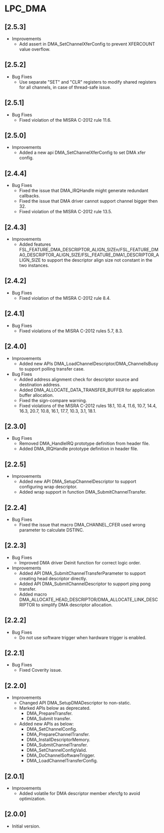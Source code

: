 # LPC_DMA

## [2.5.3]

- Improvements
  - Add assert in DMA_SetChannelXferConfig to prevent XFERCOUNT value overflow.

## [2.5.2]

- Bug Fixes
  - Use separate "SET" and "CLR" registers to modify shared registers for all channels, in case of thread-safe issue.

## [2.5.1]

- Bug Fixes
  - Fixed violation of the MISRA C-2012 rule 11.6.

## [2.5.0]

- Improvements
  - Added a new api DMA_SetChannelXferConfig to set DMA xfer config.

## [2.4.4]

- Bug Fixes
  - Fixed the issue that DMA_IRQHandle might generate redundant callbacks.
  - Fixed the issue that DMA driver cannot support channel bigger then 32.
  - Fixed violation of the MISRA C-2012 rule 13.5.

## [2.4.3]

- Improvements
  - Added features FSL_FEATURE_DMA_DESCRIPTOR_ALIGN_SIZEn/FSL_FEATURE_DMA0_DESCRIPTOR_ALIGN_SIZE/FSL_FEATURE_DMA1_DESCRIPTOR_ALIGN_SIZE to support the descriptor align size not constant in the two instances.

## [2.4.2]

- Bug Fixes
  - Fixed violation of the MISRA C-2012 rule 8.4.

## [2.4.1]

- Bug Fixes
  - Fixed violations of the MISRA C-2012 rules 5.7, 8.3.

## [2.4.0]

- Improvements
  - Added new APIs DMA_LoadChannelDescriptor/DMA_ChannelIsBusy to support polling transfer case.
- Bug Fixes
  - Added address alignment check for descriptor source and destination address.
  - Added DMA_ALLOCATE_DATA_TRANSFER_BUFFER for application buffer
    allocation.
  - Fixed the sign-compare warning.
  - Fixed violations of the MISRA C-2012 rules 18.1, 10.4, 11.6, 10.7, 14.4, 16.3, 20.7, 10.8, 16.1, 17.7, 10.3, 3.1, 18.1.

## [2.3.0]

- Bug Fixes
  - Removed DMA_HandleIRQ prototype definition from header file.
  - Added DMA_IRQHandle prototype definition in header file.

## [2.2.5]

- Improvements
  - Added new API DMA_SetupChannelDescriptor to support configuring wrap
    descriptor.
  - Added wrap support in function DMA_SubmitChannelTransfer.

## [2.2.4]

- Bug Fixes
  - Fixed the issue that macro DMA_CHANNEL_CFER used wrong parameter to calculate
    DSTINC.

## [2.2.3]

- Bug Fixes
  - Improved DMA driver Deinit function for correct logic order.
- Improvements
  - Added API DMA_SubmitChannelTransferParameter to support creating head
    descriptor directly.
  - Added API DMA_SubmitChannelDescriptor to support ping pong transfer.
  - Added macro DMA_ALLOCATE_HEAD_DESCRIPTOR/DMA_ALLOCATE_LINK_DESCRIPTOR to
    simplify DMA descriptor allocation.

## [2.2.2]

- Bug Fixes
  - Do not use software trigger when hardware trigger is enabled.

## [2.2.1]

- Bug Fixes
  - Fixed Coverity issue.

## [2.2.0]

- Improvements
  - Changed API DMA_SetupDMADescriptor to non-static.
  - Marked APIs below as deprecated.
    - DMA_PrepareTransfer.
    - DMA_Submit transfer.
  - Added new APIs as below:
    - DMA_SetChannelConfig.
    - DMA_PrepareChannelTransfer.
    - DMA_InstallDescriptorMemory.
    - DMA_SubmitChannelTransfer.
    - DMA_SetChannelConfigValid.
    - DMA_DoChannelSoftwareTrigger.
    - DMA_LoadChannelTransferConfig.

## [2.0.1]

- Improvements
  - Added volatile for DMA descriptor member xfercfg to avoid optimization.

## [2.0.0]

- Initial version.

